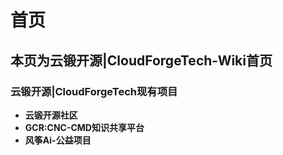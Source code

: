 # 首页
## 本页为云锻开源|CloudForgeTech-Wiki首页
### 云锻开源|CloudForgeTech现有项目
* **云锻开源社区**
* **GCR:CNC-CMD知识共享平台**
* **风筝Ai-公益项目**